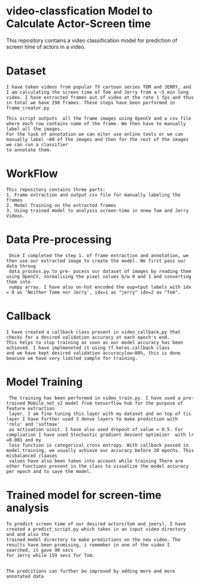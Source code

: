 # video-classfication Model to Calculate Actor-Screen time
  
  This repository contains a video classification model for prediction of screen time of actors in a video.

# Dataset
  
    I have token videos from popular TV cartoon series TOM and JERRY, and  I am calculating the screen time of Tom and Jerry from a ~5 min long
    video. I have extracted frames out of video at the rate 1 fps and thus in total we have 298 frames. These steps have been performed in frame_creator.py

    This script outputs  all the frame images using OpenCV and a csv file where each row contains name of the frame. We then have to manually label all the images.
    For the task of annotation we can eiter use online tools or we can manually label ~60 of the images and then for the rest of the images we can run a classifier
    to annotate them.
  
 # WorkFlow
  
    This repository contains three parts:
    1. Frame extraction and output csv file for manually labeling the frames
    2. Model Training on the extracted frames
    3. Using trained model to analysis screen-time in nnew Tom and Jerry Videos.


    
 # Data Pre-processing
  
     Once I completed the step 1. of frame extraction and annotation, we then use our extracted image to create the model. We first pass our data throug
     data_process.py to pre- pocess our dataset of images by reading them using OpenCV, normalising the pixel values b/w 0 and 1 and converting them into
     numpy array. I have also on-hot encoded the oup=tput labels with idx = O as 'Neither Tome nor Jerry', idx=1 as "jerry" idx=2 as "Tom".
     
 # Callback
   
    I have created a callback class present in video_callback.py that checks for a desired validation accuracy at each epoch's end. 
    This helps to stop training as soon as our model accuracy has been achieved. I have implmeneted it using tf.keras.callback class
    and we have kept desired validation accuracylow~80%, this is done beacuse we have very limited sample for training.
     
 # Model Training
     
     The training has been performed in video_train.py. I have used a pre-trained Mobile_net_v2 model from tensorflow hub for the purpose of feature extraction
     layer. I am fine tuning this layer with my dataset and on top of tis layer I have further used 3 dense layers to make prediction with 'relu' and 'softmax' 
     as activation uinit. I have also used dropout of value = 0.5. For compliation I have used Stochastic gradient descent optimizer  with lr =0.001 and my 
     loss function is categorical cross entropy. With callback passed in model training, we usually achieve our accuracy before 20 epochs. This misbalanced claases 
     values have also been taken into account while training There are other functions present in the class to visualize the model accuracy per epoch and to save the model.
     
 # Trained model for screen-time analysis
 
    To predict screen time of our desired actors(tom and jeery), I have created a predict_script.py which takes in an input video directory and and also the 
    trained model directory to make predictions on the new video. The results have been promising, i remember in one of the video I searched, it gave 90 secs 
    for Jerry while 159 secs for Tom.
     
     
    The predcitions can further be improved by adding more and more annotated data

  
  
    
   
   

  
